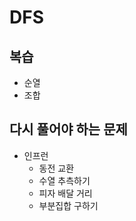 # DFS

## 복습
- 순열
- 조합

## 다시 풀어야 하는 문제

- 인프런
    - 동전 교환
    - 수열 추측하기
    - 피자 배달 거리
    - 부분집합 구하기